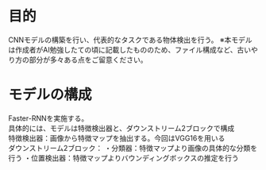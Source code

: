# 目的
CNNモデルの構築を行い、代表的なタスクである物体検出を行う。
※本モデルは作成者がAI勉強したての頃に記載したもののため、ファイル構成など、古いやり方の部分が多々ある点をご留意ください。

# モデルの構成
Faster-RNNを実施する。<br>
具体的には、モデルは特徴検出器と、ダウンストリーム2ブロックで構成<br>
特徴検出器：画像から特徴マップを抽出する。今回はVGG16を用いる<br>
ダウンストリーム2ブロック：
・分類器：特徴マップより画像の具体的な分類を行う
・位置検出器：特徴マップよりバウンディングボックスの推定を行う

